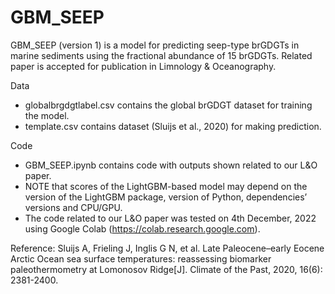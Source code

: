 # GBM_SEEP
GBM_SEEP (version 1) is a model for predicting seep-type brGDGTs in marine sediments using the fractional abundance of 15 brGDGTs. Related paper is accepted for publication in Limnology &amp; Oceanography.

Data 
-	globalbrgdgtlabel.csv contains the global brGDGT dataset for training the model. 
-	template.csv contains dataset (Sluijs et al., 2020) for making prediction.

Code
-	GBM_SEEP.ipynb contains code with outputs shown related to our L&O paper.
-	NOTE that scores of the LightGBM-based model may depend on the version of the LightGBM package, version of Python, dependencies’ versions and CPU/GPU.
-	The code related to our L&O paper was tested on 4th December, 2022 using Google Colab (https://colab.research.google.com).

Reference: Sluijs A, Frieling J, Inglis G N, et al. Late Paleocene–early Eocene Arctic Ocean sea surface temperatures: reassessing biomarker paleothermometry at Lomonosov Ridge[J]. Climate of the Past, 2020, 16(6): 2381-2400.
